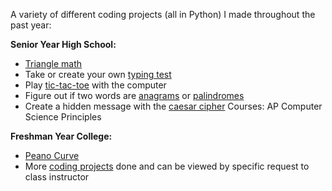 A variety of different coding projects (all in Python) I made throughout the past year:


**Senior Year High School:**
* [Triangle math](./highschool/triangle_math.py)
* Take or create your own [typing test](./highschool/typing_test.py)
* Play [tic-tac-toe](./highschool/tic_tac_toe.py) with the computer
* Figure out if two words are [anagrams](./highschool/anagrams.py) or [palindromes](./highschool/palindrome.py)
* Create a hidden message with the [caesar cipher](./highschool/caesar_cipher.py)
Courses: AP Computer Science Principles


**Freshman Year College:**
* [Peano Curve](./freshmancollege/peano.py)
* More [coding projects](https://wiki.ittc.ku.edu/ittc_wiki/index.php?title=EECS168:Labs) done and can be viewed by specific request to class instructor
